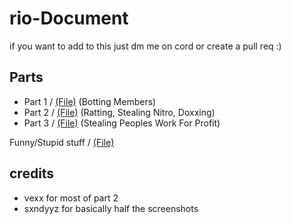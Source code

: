# rio-Document

if you want to add to this just dm me on cord or create a pull req :)

## Parts
- Part 1 / [(File)](https://github.com/Twin1dev/Eon-Document/blob/main/parts/part1.md) (Botting Members)
- Part 2 / [(File)](https://github.com/Twin1dev/Eon-Document/blob/main/parts/part2.md) (Ratting, Stealing Nitro, Doxxing)
- Part 3 / [(File)](https://github.com/Twin1dev/Eon-Document/blob/main/parts/part3.md) (Stealing Peoples Work For Profit)

Funny/Stupid stuff / [(File)](https://github.com/Twin1dev/Eon-Document/blob/main/parts/funny.md)

## credits
- vexx for most of part 2
- sxndyyz for basically half the screenshots
